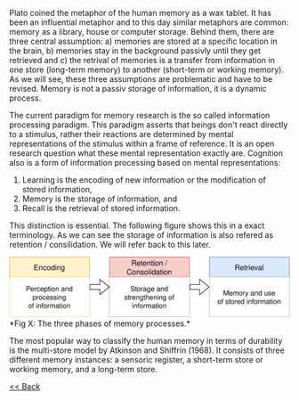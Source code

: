 Plato coined the metaphor of the human memory as a wax tablet. It has been an influential metaphor and to this day similar metaphors are common: memory as a library, house or computer storage. Behind them, there are three central assumption: a) memories are stored at a specific location in the brain, b) memories stay in the background passivly until they get retrieved and c) the retrival of memories is a transfer from information in one store (long-term memory) to another (short-term or working memory). As we will see, these three assumptions are problematic and have to be revised. Memory is not a passiv storage of information, it is a dynamic process.

The current paradigm for memory research is the so called information processing paradigm. This paradigm asserts that beings don't react directly to a stimulus, rather their reactions are determined by mental representations of the stimulus within a frame of reference. It is an open research question what these mental representation exactly are. Cognition also is a form of information processing based on mental representations: 
1. Learning is the encoding of new information or the modification of stored information,
2. Memory is the storage of information, and
3. Recall is the retrieval of stored information.

This distinction is essential. The following figure shows this in a exact terminology. As we can see the storage of information is also refered as retention / consilidation. We will refer back to this later. 

<img src="memory.svg" width="650">
*Fig X: The three phases of memory processes.*

The most popular way to classify the human memory in terms of durability is the multi-store model by Atkinson and Shiffrin (1968). It consists of three different memory instances: a sensoric register, a short-term store or working memory, and a long-term store. 


[<< Back](../index.md)
